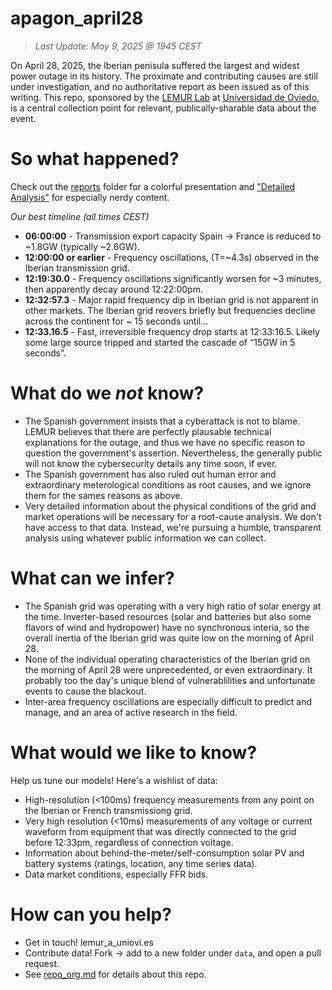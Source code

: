 # apagon_april28

> *Last Update: May 9, 2025 @ 1945 CEST*

On April 28, 2025, the Iberian penisula suffered the largest and widest power outage in its history. The proximate and contributing causes are still under investigation, and no authoritative report as been issued as of this writing. This repo, sponsored by the [LEMUR Lab](https://lemuruniovi.com/) at [Universidad de Oviedo](https://www.uniovi.es/), is a central collection point for relevant, publically-sharable data about the event.


# So what happened?
Check out the [reports](reports/) folder for a colorful presentation and ["Detailed Analysis"](detailed_analysis.md) for especially nerdy content.

_Our best timeline (all times CEST)_
- **06:00:00** - Transmission export capacity Spain -> France is reduced to ~1.8GW (typically ~2.6GW). 
- **12:00:00 or earlier** - Frequency oscillations, (T=~4.3s) observed in the Iberian transmission grid.
- **12:19:30.0** - Frequency oscillations significantly worsen for ~3 minutes, then apparently decay around 12:22:00pm.
- **12:32:57.3** - Major rapid frequency dip in Iberian grid is not apparent in other markets. The Iberian grid reovers briefly but frequencies decline across the continent for ~ 15 seconds until...
- **12:33.16.5** - Fast, irreversible frequency drop starts at 12:33:16.5. Likely some large source tripped and started the cascade of “15GW in 5 seconds”.


# What do we _not_ know?
- The Spanish government insists that a cyberattack is not to blame. LEMUR believes that there are perfectly plausable technical explanations for the outage, and thus we have no specific reason to question the government's assertion. Nevertheless, the generally public will not know the cybersecurity details any time soon, if ever.
- The Spanish government has also ruled out human error and extraordinary meterological conditions as root causes, and we ignore them for the sames reasons as above.
- Very detailed information about the physical conditions of the grid and market operations will be necessary for a root-cause analysis. We don't have access to that data. Instead, we're pursuing a humble, transparent analysis using whatever public information we can collect.

# What can we infer?
- The Spanish grid was operating with a very high ratio of solar energy at the time. Inverter-based resources (solar and batteries but also some flavors of wind and hydropower) have no synchronous interia, so the overall inertia of the Iberian grid was quite low on the morning of April 28.
- None of the individual operating characteristics of the Iberian grid on the morning of April 28 were unprecedented, or even extraordinary. It probably too the day's unique blend of vulnerablilities and unfortunate events to cause the blackout.
- Inter-area frequency oscillations are especially difficult to predict and manage, and an area of active research in the field. 


# What would we like to know?
Help us tune our models! Here's a wishlist of data:

- High-resolution (<100ms) frequency measurements from any point on the Iberian or French transmissiong grid.
- Very high resolution (<10ms) measurements of any voltage or current waveform from equipment that was directly connected to the grid before 12:33pm, regardless of connection voltage.
- Information about behind-the-meter/self-consumption solar PV and battery systems (ratings, location, any time series data).
- Data market conditions, especially FFR bids.

# How can you help?
- Get in touch! lemur_a_uniovi.es
- Contribute data! Fork -> add to a new folder under `data`, and open a pull request.
- See [repo_org.md](repo_org.md) for details about this repo.


